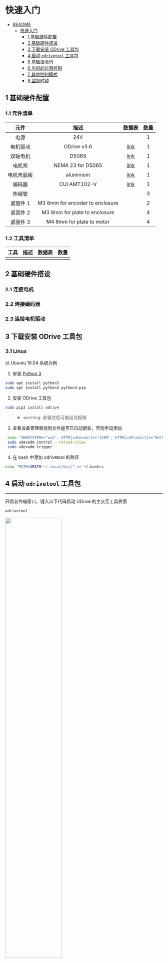 # 快速入门

- [README](../README.md)
    - [快速入门](./001_getting-started_cn.md)
        - [1 基础硬件配置](#1-基础硬件配置)
        - [2 基础硬件搭设](#2-基础硬件搭设)
        - [3 下载安装 ODrive 工具包](#3-下载安装-ODrive-工具包)
        - [4 启动 `odrivetool` 工具包](#4-启动-`odrivetool`-工具包)
        - [5 基础指令行](#5-基础指令行)
        - [6 电机的位置控制](#6-电机的位置控制)
        - [7 其他控制模式](#7-其他控制模式)
        - [8 监视时钟](#8-监视时钟)

## 1 基础硬件配置

### 1.1 元件清单
|元件|描述|数据表|数量|
|:---:|:---:|:---:|:---:|
|电源|24V||1|
|电机驱动|ODrive v3.6|[link](https://odriverobotics.com/shop/odrive-v36)|1|
|双轴电机|D5065|[link](https://odriverobotics.com/shop/odrive-custom-motor-d5065)|1|
|电机壳|NEMA 23 for D5065|[link](https://discourse.odriverobotics.com/t/nema-enclosures-for-d5065-and-d6374-motors/830)|1|
|电机壳面板|aluminium|[link](https://odriverobotics.com/shop/nema23-faceplate-for-d5065-motor)|1|
|编码器|CUI AMT102-V|[link](https://odriverobotics.com/shop/cui-amt-102)|1|
|热缩管|||3|
|紧固件 1|M3 8mm for encoder to enclosure||2|
|紧固件 2|M3 8mm for plate to enclosure||4|
|紧固件 3|M4 8mm for plate to motor||4|

### 1.2 工具清单
|工具|描述|数据表|数量|
|:---:|:---:|:---:|:---:|
|||||

## 2 基础硬件搭设

### 2.1 连接电机

### 2.2 连接编码器

### 2.3 连接电机驱动

## 3 下载安装 ODrive 工具包

### 3.1 Linux
以 Ubuntu 16.04 系统为例

1. 安装 [Python 3](https://www.python.org/downloads/)
```bash
sudo apt install python3
sudo apt install python3 python3-pip
```
2. 安装 ODrive 工具包
```bash
sudo pip3 install odrive
```

> <details><summary markdown="span">:warning:  安装过程可能出现报错</summary><div markdown="block">
> 
> **报错信息**
> ```bash
> GET ERROR: Command "python setup.py egg_info" failed with error code 1 in /tmp/pip-build-4w6I54yu/matplotlib/
> ```
> 报错原因可能是由于当前 `setuptools` 版本过旧
>
> **解决办法**
> ```bash
> pip install --upgrade setptools
> ```
> </div></details>

3. 查看设备管理器规则文件是否已自动更新，否则手动添加
```bash
 echo 'SUBSYSTEM=="usb", ATTR{idVendor}=="1209", ATTR{idProduct}=="0d[0-9][0-9]", MODE="0666"' | sudo tee /etc/udev/rules.d/91-odrive.rules
 sudo udevadm control --reload-rules
 sudo udevadm trigger
```
4. 在 bash 中添加 odrivetool 的路径
```bash
echo "PATH=$PATH:~/.local/bin/" >> ~/.bashrc
```

## 4 启动 `odrivetool` 工具包
---
开启新终端窗口，键入以下代码启动 ODrive 的主交互工具界面
```bash
odrivetool
```
<img src="./images/image_001-01.png" width="60%">

通过 USB 线缆连接 ODrive 电机驱动至主机，等待终端返回确认已连接 ODrive 的信息
```bash
Connected to ODrive SERIAL_NUMBER as odrv0
```
<img src="./images/image_001-02.png" width="60%">

## 5 基础指令行

### 5.1 查看驱动板供电电压
```
odrv0.vbus_voltage
```

### 5.2 设定参数极限

`设定类指令行 = 设定值`

**电流极限**
```
odrv0.axis0.motor.config.current_lim = 设定值（安培）
```
出于安全原因，初始默认值设定为 10 安培。该设定无法实现强劲的性能，但足以用于确认电机驱动稳定状态。当确认 ODrive 运行成功后，该值可升至 60 安培以提高性能。

当设定值高于 60A 时，需要通过修改电流范围的命令以修改电流放大器增益。

**电流范围**
```
odrv0.axis0.motor.config.requested_current_range = 设定值（安培）
```
初始默认值设定为 60 安培。

**速度极限**
```
odrv0.axis0.controller.config.vel_limit = 设定值（计数/秒）
```
初始默认值设定为 20000。

**校定电流**
```
odrv0.axis0.motor.config.calibration_current = 设定值（安培）
```
初始默认值设定为 10 安培。

### 5.3 设置其他硬件参数

`设定类命令行 = 设定值`

**制动电阻阻值**
```
odrv0.config.brake_resistance = 设定值（欧姆）
```
初始默认值设定为 0.5 欧姆。

**电机极对数**
```
odrv0.axis0.motor.config.pole_pairs = 设定值（对数）
```
初始默认值设定为 7。

**电机类型**
```
odrv0.axis0.motor.config.motor_type = 设定值
```
初始默认值设定为 MOTOR_TYPE_HIGH_CURRENT。

|电机类型|代码值|
|:---:|:---:|
|MOTOR_TYPE_HIGH_CURRENT|0|
|MOTOR_TYPE_GIMBAL|2|

**伺服器精度**
```
odrv0.axis0.encoder.config.cpr = 设定值（计数/转）
```
初始默认值设定为 8192。

### 5.4 保存参数设定

```
odrv0.save_configuration()
```

```
odrv0.reboot()
```

## 6 电机的位置控制

### 6.1 完整校准程序
```
odrv0.axis0.requested_state = AXIS_STATE_FULL_CALIBRATION_SEQUENCE
```

### 6.2 闭环控制程序
```
odrv0.axis0.requested_state = AXIS_STATE_CLOSED_LOOP_CONTROL
odrv0.axis0.controller.pos setpoint = 设定值
```

## 7 其他控制模式

默认的控制模式为基于绝对编码器返回值的不经信号滤波处理的位置控制。除此以外，ODrive 还提供以下控制模式

- [7.1 轨迹控制](#7.1-轨迹控制)
- [7.2 给定位置范围的位置控制](#7.2-给定位置范围的位置控制)
- [7.3 速度控制](#7.3-速度控制)
- [7.4 给定加速度的速度控制](#7.4-给定加速度的速度控制)
- [7.5 电流控制](#7.5-电流控制)

### 7.1 轨迹控制

当电机处于位置控制模式时，使用 `move_to_pos` 和 `move_incremental` 功能对电机进行控制。详细信息请查看 [**7.1.2 使用说明**](#7.1.2-使用说明) 部分。

该模式可以获得流畅的加速、滑行、减速的运动控制。通过纯位置控制，控制器可以实现尽可能迅速的响应速度。可以使用轨迹对闭环控制器进行调节，从而使其在保持流畅运动的同时减少震荡。

#### 7.1.1 参数设定

```bash
odrv0.axis0.trap_traj.config.vel_limit = 设定值 (计数/秒)
odrv0.axis0.trap_traj.config.accel_limit = 设定值 (计数/秒^2)
odrv0.axis0.trap_traj.config.decel_limit = 设定值 (计数/秒^2)
odrv0.axis0.trap_traj.config.A_per_css = 设定值
```
其中

`vel_limit` 是最大设计运行速度。    
`accel_limit` 是最大设计运行加速度。    
`decel_limit` 是最大设计运行减速度。    
`A_per_css` 是电机运行加速度与电机电流的相关系数。默认值为 0 。该参数为可选设定值，可用于提升系统反应性能。当系统负载改变后，该值需要进行相应调整。

#### 7.1.2 使用说明

`move_to_pos` 功能用于控制电机运行至绝对位置。
```bash
odrv0.axis0.controller.move_to_pos(设定值)
```

`move_incremental` 功能用于控制电机运行至相对位置。
```bash
from_goal_point = 设定值 (True/False)
odrv0.axis0.controller.move_incremental(设定值, from_goal_point)
```
其中，当运动相对于当前位置时，`from_goal_point` 设定值为 `False`。当运动相对于上次目标位置时，`from_goal_point` 设定值为 `True`。

### 7.2 给定位置范围的位置控制

运行以下代码以启动给定位置范围的位置控制
```
axis.controller.config.setpoints_in_cpr = True
```
该模式有助于进行连续的增量式位置运动。

### 7.3 速度控制
```bash
odrv0.axis0.controller.config.control_mode = CTRL_MODE_VELOCITY_CONTROL
odrv0.axis0.controller.vel_setpoint = 设定值 (计数/秒)
```

### 7.4 给定加速度的速度控制
```bash
odrv0.axis0.controller.config.control_mode = CTRL_MODE_VELOCITY_CONTROL
axis.controller.config.vel_ramp_rate = 设定值 (计数/秒^2)
axis.controller.vel_ramp_enable = True
odrv0.axis0.controller.vel_setpoint = 设定值 (计数/秒)
```

### 7.5 电流控制
```bash
odrv0.axis0.controller.config.control_mode = CTRL_MODE_CURRENT_CONTROL
odrv0.axis0.controller.current setpoint = 设定值 (安培)
```

## 8 监视时钟

每部电机都有一个可配置的监视时钟，可用于 ODrive 控制器连接中断时强制制动。
```bash
odrv0.axis0.config.watchdog_timeout = 设定值（秒）
```
当定值为 0 时，监视时钟功能被禁用。

当设定值为大于 0 的任意值时，电机将在监视时钟记时超时时被强制制动。

监视时钟需用到 `odrv0.axis0.watchdog_feed()` 记时。